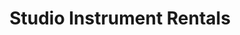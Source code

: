 ---
title: "Studio Instrument Rentals"
url: /portland/studio-instrument-rentals/
shop: Instrumente
---